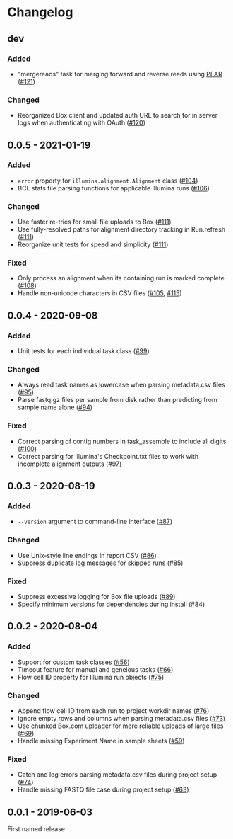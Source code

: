# Changelog

## dev

### Added

 * "mergereads" task for merging forward and reverse reads using
   [PEAR](https://cme.h-its.org/exelixis/web/software/pear/) ([#121])

### Changed

 * Reorganized Box client and updated auth URL to search for in server logs
   when authenticating with OAuth ([#120])

[#121]: https://github.com/ShawHahnLab/umbra/pull/121
[#120]: https://github.com/ShawHahnLab/umbra/pull/120

## 0.0.5 - 2021-01-19

### Added

 * `error` property for `illumina.alignment.Alignment` class ([#104])
 * BCL stats file parsing functions for applicable Illumina runs ([#106])

### Changed

 * Use faster re-tries for small file uploads to Box ([#111])
 * Use fully-resolved paths for alignment directory tracking in Run.refresh
   ([#111])
 * Reorganize unit tests for speed and simplicity ([#111])

### Fixed

 * Only process an alignment when its containing run is marked complete
   ([#108])
 * Handle non-unicode characters in CSV files ([#105], [#115])

[#115]: https://github.com/ShawHahnLab/umbra/pull/115
[#111]: https://github.com/ShawHahnLab/umbra/pull/111
[#108]: https://github.com/ShawHahnLab/umbra/pull/108
[#106]: https://github.com/ShawHahnLab/umbra/pull/106
[#105]: https://github.com/ShawHahnLab/umbra/pull/105
[#104]: https://github.com/ShawHahnLab/umbra/pull/104

## 0.0.4 - 2020-09-08

### Added

 * Unit tests for each individual task class ([#99])

### Changed

 * Always read task names as lowercase when parsing metadata.csv files ([#95])
 * Parse fastq.gz files per sample from disk rather than predicting from sample
   name alone ([#94])

### Fixed

 * Correct parsing of contig numbers in task_assemble to include all digits
   ([#100])
 * Correct parsing for Illumina's Checkpoint.txt files to work with
   incomplete alignment outputs ([#97])

[#100]: https://github.com/ShawHahnLab/umbra/pull/100
[#99]: https://github.com/ShawHahnLab/umbra/pull/99
[#97]: https://github.com/ShawHahnLab/umbra/pull/97
[#95]: https://github.com/ShawHahnLab/umbra/pull/95
[#94]: https://github.com/ShawHahnLab/umbra/pull/94

## 0.0.3 - 2020-08-19

### Added

 * `--version` argument to command-line interface ([#87])

### Changed

 * Use Unix-style line endings in report CSV ([#86])
 * Suppress duplicate log messages for skipped runs ([#85])

### Fixed

 * Suppress excessive logging for Box file uploads ([#89])
 * Specify minimum versions for dependencies during install ([#84])

[#89]: https://github.com/ShawHahnLab/umbra/pull/89
[#87]: https://github.com/ShawHahnLab/umbra/pull/87
[#86]: https://github.com/ShawHahnLab/umbra/pull/86
[#85]: https://github.com/ShawHahnLab/umbra/pull/85
[#84]: https://github.com/ShawHahnLab/umbra/pull/84

## 0.0.2 - 2020-08-04

### Added

 * Support for custom task classes ([#56])
 * Timeout feature for manual and geneious tasks ([#66])
 * Flow cell ID property for Illumina run objects ([#75])

### Changed

 * Append flow cell ID from each run to project workdir names ([#76])
 * Ignore empty rows and columns when parsing metadata.csv files ([#73])
 * Use chunked Box.com uploader for more reliable uploads of large files ([#69])
 * Handle missing Experiment Name in sample sheets ([#59])

### Fixed

 * Catch and log errors parsing metadata.csv files during project setup ([#74])
 * Handle missing FASTQ file case during project setup ([#63])

[#76]: https://github.com/ShawHahnLab/umbra/pull/76
[#75]: https://github.com/ShawHahnLab/umbra/pull/75
[#74]: https://github.com/ShawHahnLab/umbra/pull/74
[#73]: https://github.com/ShawHahnLab/umbra/pull/73
[#69]: https://github.com/ShawHahnLab/umbra/pull/69
[#66]: https://github.com/ShawHahnLab/umbra/pull/66
[#63]: https://github.com/ShawHahnLab/umbra/pull/63
[#59]: https://github.com/ShawHahnLab/umbra/pull/59
[#56]: https://github.com/ShawHahnLab/umbra/pull/56

## 0.0.1 - 2019-06-03

First named release
